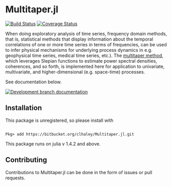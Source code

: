 
# Multitaper.jl

[![Build Status](https://travis-ci.com/clhaley/multitaper.jl.svg?branch=master)](https://travis-ci.com/bitbucket/clhaley/multitaper.jl)
[![Coverage Status](https://coveralls.io/repos/bitbucket/clhaley/multitaper.jl/badge.svg?branch=master)](https://coveralls.io/bitbucket/clhaley/multitaper.jl?branch=master)

When doing exploratory analysis of time series, frequency domain methods, that is,
statistical methods that display information about the temporal correlations of one
or more time series in terms of frequencies, can be used to infer physical mechanisms
for underlying process dynamics in e.g. geophysical time series, medical time series,
etc.). The [multitaper method](https://en.wikipedia.org/wiki/Multitaper), which
leverages Slepian functions to estimate power spectral densities, coherences, and so
forth, is implemented here for application to univariate, multivariate, and
higher-dimensional (e.g. space-time) processes.

See documentation below. 

[![Development branch documentation](https://img.shields.io/badge/docs-dev-blue.svg)](https://clhaley.bitbucket.io/Multitaper.jl/)

## Installation

This package is unregistered, so please install with

```

Pkg> add https://bitbucket.org/clhaley/Multitaper.jl.git

```

This package runs on julia v 1.4.2 and above.

## Contributing

Contributions to Multitaper.jl can be done in the form of issues or pull requests. 
